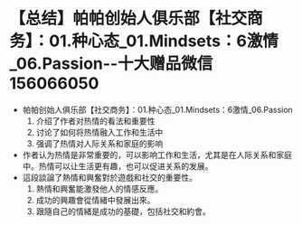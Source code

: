 # 【总结】帕帕创始人俱乐部【社交商务】：01.种心态_01.Mindsets：6激情_06.Passion--十大赠品微信156066050

-   帕帕创始人俱乐部【社交商务】：01.种心态_01.Mindsets：6激情_06.Passion
    1.  介绍了作者对热情的看法和重要性
    2.  讨论了如何将热情融入工作和生活中
    3.  强调了热情对人际关系和家庭的影响
-   作者认为热情是非常重要的，可以影响工作和生活，尤其是在人际关系和家庭中。热情可以让生活更有趣，也可以促进关系的发展。
-   這段談論了熱情和興奮對於遊戲和社交的重要性。
    1.  熱情和興奮能激發他人的情感反應。
    2.  成功的興趣會從情緒中發展出來。
    3.  跟隨自己的情緒是成功的基礎，包括社交和約會。